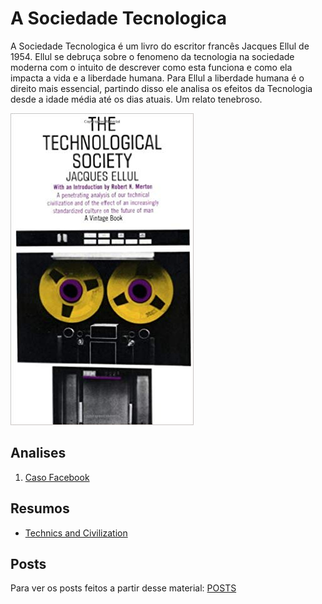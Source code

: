 # A Sociedade Tecnologica

A Sociedade Tecnologica é um livro do escritor francês Jacques Ellul de 1954. Ellul se debruça sobre o fenomeno da tecnologia na sociedade moderna com o intuito de descrever como esta funciona e como ela impacta a vida e a liberdade humana. Para Ellul a liberdade humana é o direito mais essencial, partindo disso ele analisa os efeitos da Tecnologia desde a idade média até os dias atuais. Um relato tenebroso.

![Capa](./resources/the-technological-society-cover.jpg)

## Analises

1. [Caso Facebook](./cases/Facebook.md)

## Resumos

* [Technics and Civilization](./summaries/Technics_and_Civilization.md)

## Posts

Para ver os posts feitos a partir desse material: [POSTS](./references/Posts.md)